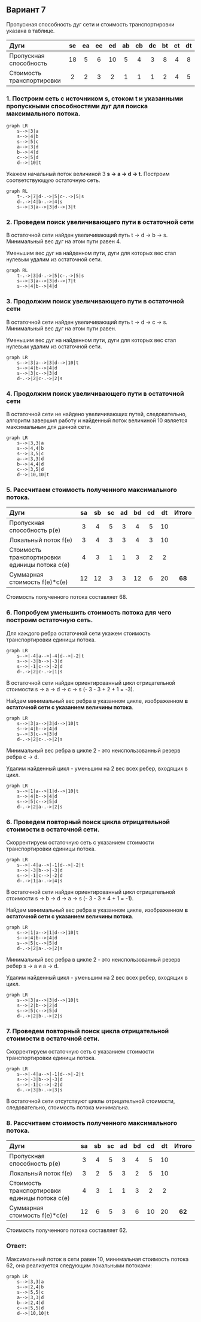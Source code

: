 ## Вариант 7

Пропускная способность дуг сети и стоимость транспортировки указана в таблице.

| Дуги                      | se | ea | ec | ed | ab | cb | dc | bt | ct | dt |
|:--------------------------|:--:|:--:|:--:|:--:|:--:|:--:|:--:|:--:|:--:|:--:|
| Пропускная способность    | 18 | 5  | 6  | 10 | 5  | 4  | 3  | 8  | 4  | 8  |
| Стоимость транспортировки | 2  | 2  | 3  | 2  | 1  | 1  | 1  | 2  | 4  | 5  |

### 1. Построим сеть с источником **s**, стоком **t** и указанными пропускными способностями дуг для поиска максимального потока.

```mermaid
graph LR
    s-->|3|a
    s-->|4|b
    s-->|5|c
    a-->|3|d
    b-->|4|d
    c-->|5|d
    d-->|10|t
```
Укажем начальный поток величиной 3 **s -> a -> d -> t**. Построим соответствующую остаточную сеть.

```mermaid
graph RL
    t-.->|7|d-.->|5|c-.->|5|s
    d-.->|4|b-.->|4|s
    s-->|3|a-->|3|d-->|3|t
```

### 2. Проведем поиск увеличивающего пути в остаточной сети
В остаточной сети найден увеличивающий путь t -> d -> b -> s. Минимальный вес дуг на этом пути равен 4.

Уменьшим вес дуг на найденном пути, дуги для которых вес стал нулевым удалим из остаточной сети.

```mermaid
graph RL
    t-.->|3|d-.->|5|c-.->|5|s
    s-->|3|a-->|3|d-->|7|t
    s-->|4|b-->|4|d
```

### 3. Продолжим поиск увеличивающего пути в остаточной сети
В остаточной сети найден увеличивающий путь t -> d -> c -> s. Минимальный вес дуг на этом пути равен.

Уменьшим вес дуг на найденном пути, дуги для которых вес стал нулевым удалим из остаточной сети.

```mermaid
graph LR
    s-->|3|a-->|3|d-->|10|t
    s-->|4|b-->|4|d
    s-->|3|c-->|3|d
    d-.->|2|c-.->|2|s
```

### 4. Продолжим поиск увеличивающего пути в остаточной сети

В остаточной сети не найдено увеличивающих путей, следовательно, алгоритм завершил работу и найденный поток величиной 10 является максимальным для данной сети.

```mermaid
graph LR
    s-->|3,3|a
    s-->|4,4|b
    s-->|3,5|c
    a-->|3,3|d
    b-->|4,4|d
    c-->|3,5|d
    d-->|10,10|t
```

### 5. Рассчитаем стоимость полученного максимального потока.

| Дуги                                          | sa | sb | sc | ad | bd | cd | dt | Итого  |
|:----------------------------------------------|:--:|:--:|:--:|:--:|:--:|:--:|:--:|:------:|
| Пропускная способность p(e)                   | 3  | 4  | 5  | 3  | 4  | 5  | 10 |        |
| Локальный поток f(e)                          | 3  | 4  | 3  | 3  | 4  | 3  | 10 |        |
| Стоимость транспортировки единицы потока c(e) | 4  | 3  | 1  | 1  | 3  | 2  | 2  |        |
| Суммарная стоимость f(e)*c(e)                 | 12 | 12 | 3  | 3  | 12 | 6  | 20 | **68** |

Стоимость полученного потока составляет 68. 

### 6. Попробуем уменьшить стоимость потока для чего построим остаточную сеть.
Для каждого ребра остаточной сети укажем стоимость транспортировки единицы потока.

```mermaid
graph LR
    s-->|-4|a-->|-4|d-->|-2|t
    s-->|-3|b-->|-3|d
    s-->|-1|c-->|-2|d
    d-.->|2|c-.->|1|s
```

В остаточной сети найден ориентированный цикл отрицательной стоимости s -> a -> d -> c -> s (- 3 - 3 + 2 + 1 = -3). 

Найдем минимальный вес ребра в указанном цикле, изображенном **в остаточной сети с указанием величины потока**.  

```mermaid
graph LR
    s-->|3|a-->|3|d-->|10|t
    s-->|4|b-->|4|d
    s-->|3|c-->|3|d
    d-.->|2|c-.->|2|s
```

Минимальный вес ребра в цикле 2 - это неиспользованный резерв ребра c -> d.

Удалим найденный цикл - уменьшим на 2 вес всех ребер, входящих в цикл.

```mermaid
graph LR
    s-->|1|a-->|1|d-->|10|t
    s-->|4|b-->|4|d
    s-->|5|c-->|5|d
    d-.->|2|a-.->|2|s
```

### 6. Проведем повторный поиск цикла отрицательной стоимости в остаточной сети.
Скорректируем остаточную сеть с указанием стоимости транспортировки единицы потока.

```mermaid
graph LR
    s-->|-4|a-->|-1|d-->|-2|t
    s-->|-3|b-->|-3|d
    s-->|-1|c-->|-2|d
    d-.->|1|a-.->|4|s
```

В остаточной сети найден ориентированный цикл отрицательной стоимости s -> b -> d -> a -> s (- 3 - 3 + 4 + 1 = -1). 

Найдем минимальный вес ребра в указанном цикле, изображенном **в остаточной сети с указанием величины потока**.  

```mermaid
graph LR
    s-->|1|a-->|1|d-->|10|t
    s-->|4|b-->|4|d
    s-->|5|c-->|5|d
    d-.->|2|a-.->|2|s
```

Минимальный вес ребра в цикле 2 - это неиспользованный резерв ребер s -> a и a -> d.

Удалим найденный цикл - уменьшим на 2 вес всех ребер, входящих в цикл.

```mermaid
graph LR
    s-->|3|a-->|3|d-->|10|t
    s-->|2|b-->|2|d
    s-->|5|c-->|5|d
    d-.->|2|b-.->|2|s
```

### 7. Проведем повторный поиск цикла отрицательной стоимости в остаточной сети.
Скорректируем остаточную сеть с указанием стоимости транспортировки единицы потока.

```mermaid
graph LR
    s-->|-4|a-->|-1|d-->|-2|t
    s-->|-3|b-->|-3|d
    s-->|-1|c-->|-2|d
    d-.->|3|b-.->|3|s
```

В остаточной сети отсутствуют циклы отрицательной стоимости, следовательно, стоимость потока минимальна.

### 8. Рассчитаем стоимость полученного максимального потока.

| Дуги                                          | sa | sb | sc | ad | bd | cd | dt | Итого  |
|:----------------------------------------------|:--:|:--:|:--:|:--:|:--:|:--:|:--:|:------:|
| Пропускная способность p(e)                   | 3  | 4  | 5  | 3  | 4  | 5  | 10 |        |
| Локальный поток f(e)                          | 3  | 2  | 5  | 3  | 2  | 5  | 10 |        |
| Стоимость транспортировки единицы потока c(e) | 4  | 3  | 1  | 1  | 3  | 2  | 2  |        |
| Суммарная стоимость f(e)*c(e)                 | 12 | 6  | 5  | 3  | 6  | 10 | 20 | **62** |

Стоимость полученного потока составляет 62. 

### Ответ:
Максимальный поток в сети равен 10, минимальная стоимость потока 62, она реализуется следующим локальными потоками:

```mermaid
graph LR
    s-->|3,3|a
    s-->|2,4|b
    s-->|5,5|c
    a-->|3,3|d
    b-->|2,4|d
    c-->|5,5|d
    d-->|10,10|t
```
